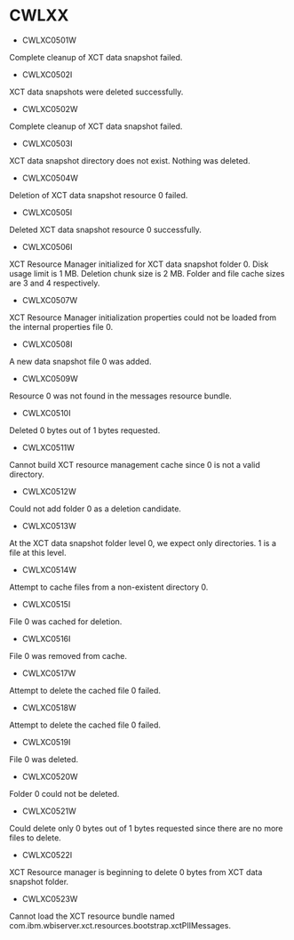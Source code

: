 # CWLXX

- CWLXC0501W

Complete cleanup of XCT data snapshot failed.
- CWLXC0502I

XCT data snapshots were deleted successfully.
- CWLXC0502W

Complete cleanup of XCT data snapshot failed.
- CWLXC0503I

XCT data snapshot directory does not exist. Nothing was deleted.
- CWLXC0504W

Deletion of XCT data snapshot resource 0 failed.
- CWLXC0505I

Deleted XCT data snapshot resource 0 successfully.
- CWLXC0506I

XCT Resource Manager initialized for XCT data snapshot folder 0. Disk usage limit is 1 MB. Deletion chunk size is 2 MB. Folder and file cache sizes are 3 and 4 respectively.
- CWLXC0507W

XCT Resource Manager initialization properties could not be loaded from the internal properties file 0.
- CWLXC0508I

A new data snapshot file 0 was added.
- CWLXC0509W

Resource 0 was not found in the messages resource bundle.
- CWLXC0510I

Deleted 0 bytes out of 1 bytes requested.
- CWLXC0511W

Cannot build XCT resource management cache since 0 is not a valid directory.
- CWLXC0512W

Could not add folder 0 as a deletion candidate.
- CWLXC0513W

At the XCT data snapshot folder level 0, we expect only directories. 1 is a file at this level.
- CWLXC0514W

Attempt to cache files from a non-existent directory 0.
- CWLXC0515I

File 0 was cached for deletion.
- CWLXC0516I

File 0 was removed from cache.
- CWLXC0517W

Attempt to delete the cached file 0 failed.
- CWLXC0518W

Attempt to delete the cached file 0 failed.
- CWLXC0519I

File 0 was deleted.
- CWLXC0520W

Folder 0 could not be deleted.
- CWLXC0521W

Could delete only 0 bytes out of 1 bytes requested since there are no more files to delete.
- CWLXC0522I

XCT Resource manager is beginning to delete 0 bytes from XCT data snapshot folder.
- CWLXC0523W

Cannot load the XCT resource bundle named com.ibm.wbiserver.xct.resources.bootstrap.xctPIIMessages.